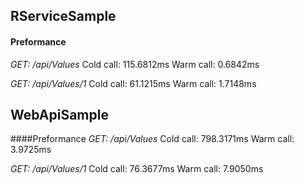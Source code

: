 ## RServiceSample
#### Preformance
*GET: /api/Values*
Cold call: 115.6812ms
Warm call:   0.6842ms

*GET: /api/Values/1*
Cold call:  61.1215ms
Warm call:   1.7148ms

## WebApiSample
####Preformance
*GET: /api/Values*
Cold call: 798.3171ms
Warm call:    3.9725ms

*GET: /api/Values/1*
Cold call:  76.3677ms
Warm call:   7.9050ms